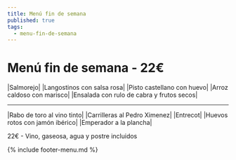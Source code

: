 ```yaml
---
title: Menú fin de semana
published: true
tags:
  - menu-fin-de-semana
---
```


# Menú fin de semana - 22€

|Salmorejo|
|Langostinos con salsa rosa|
|Pisto castellano con huevo|
|Arroz caldoso con marisco|
|Ensalada con rulo de cabra y frutos secos|

------

|Rabo de toro al vino tinto|
|Carrilleras al Pedro Ximenez|
|Entrecot|
|Huevos rotos con jamón ibérico|
|Emperador a la plancha|

22€ - Vino, gaseosa, agua y postre incluidos

{% include footer-menu.md %}
